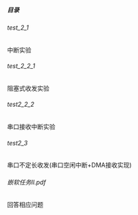 ##### 目录

###### test_2_1

中断实验

###### test_2_2_1

阻塞式收发实验

###### test2_2_2

串口接收中断实验

###### test2_3

串口不定长收发(串口空闲中断+DMA接收实现)

###### 嵌软任务II.pdf

回答相应问题